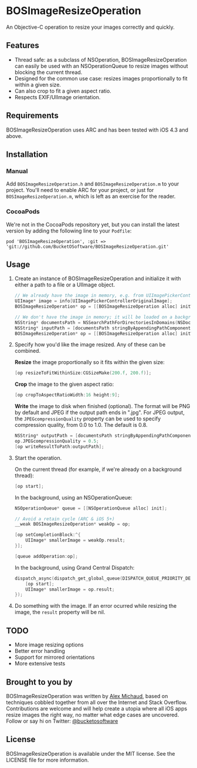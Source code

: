 BOSImageResizeOperation
=======================

An Objective-C operation to resize your images correctly and quickly. 


## Features

* Thread safe: as a subclass of NSOperation, BOSImageResizeOperation can easily be used with an NSOperationQueue to resize images without blocking the current thread.
* Designed for the common use case: resizes images proportionally to fit within a given size.
* Can also crop to fit a given aspect ratio.
* Respects EXIF/UIImage orientation.

## Requirements

BOSImageResizeOperation uses ARC and has been tested with iOS 4.3 and above.

## Installation

### Manual

Add `BOSImageResizeOperation.h` and `BOSImageResizeOperation.m` to your project. You'll need to enable ARC for your project, or just for `BOSImageResizeOperation.m`, which is left as an exercise for the reader.

### CocoaPods

We're not in the CocoaPods repository yet, but you can install the latest version by adding the following line to your `Podfile`:

    pod 'BOSImageResizeOperation', :git => 'git://github.com/BucketOSoftware/BOSImageResizeOperation.git'


## Usage

1. Create an instance of BOSImageResizeOperation and initialize it with either a path to a file or a UIImage object.
	
	```objective-c
	// We already have the image in memory, e.g. from UIImagePickerController
	UIImage* image = info[UIImagePickerControllerOriginalImage];
	BOSImageResizeOperation* op = [[BOSImageResizeOperation alloc] initWithImage:image];
	```

	```objective-c
	// We don't have the image in memory; it will be loaded on a background thread
	NSString* documentsPath = NSSearchPathForDirectoriesInDomains(NSDocumentDirectory, NSUserDomainMask, YES)[0];
	NSString* inputPath = [documentsPath stringByAppendingPathComponent:@"large_image.jpg"];
	BOSImageResizeOperation* op = [[BOSImageResizeOperation alloc] initWithPath:inputPath];	
	```

2. Specify how you'd like the image resized. Any of these can be combined.
	
	**Resize** the image proportionally so it fits within the given size:
	```objective-c
	[op resizeToFitWithinSize:CGSizeMake(200.f, 200.f)];
	```

	**Crop** the image to the given aspect ratio:
	```objective-c
	[op cropToAspectRatioWidth:16 height:9];
	```

	**Write** the image to disk when finished (optional). The format will be PNG by default and JPEG if the output path ends in ".jpg". For JPEG output, the ```JPEGcompressionQuality``` property can be used to specify compression quality, from 0.0 to 1.0. The default is 0.8.

	```objective-c
	NSString* outputPath = [documentsPath stringByAppendingPathComponent:@"small_image.jpg"];
	op.JPEGcompressionQuality = 0.5;
	[op writeResultToPath:outputPath];
	```
	
3. Start the operation.
	
	On the current thread (for example, if we're already on a background thread):
	```objective-c
	[op start];
	```

	In the background, using an NSOperationQueue:
	```objective-c
	NSOperationQueue* queue = [[NSOperationQueue alloc] init];

	// Avoid a retain cycle (ARC & iOS 5+)
	__weak BOSImageResizeOperation* weakOp = op;

	[op setCompletionBlock:^{
		UIImage* smallerImage = weakOp.result;
	}];

	[queue addOperation:op];
	```

	In the background, using Grand Central Dispatch:
	```objective-c
	dispatch_async(dispatch_get_global_queue(DISPATCH_QUEUE_PRIORITY_DEFAULT, 0), ^{
		[op start];
		UIImage* smallerImage = op.result;
	});
	```

4. Do something with the image. If an error ocurred while resizing the image, the ```result``` property will be nil.

## TODO

* More image resizing options
* Better error handling
* Support for mirrored orientations
* More extensive tests

## Brought to you by

BOSImageResizeOperation was written by [Alex Michaud](http://github.com/zole), based on techniques cobbled together from all over the Internet and Stack Overflow. Contributions are welcome and will help create a utopia where all iOS apps resize images the right way, no matter what edge cases are uncovered. Follow or say hi on Twitter: [@bucketosoftware](https://twitter.com/bucketosoftware)

## License

BOSImageResizeOperation is available under the MIT license. See the LICENSE file for more information.
